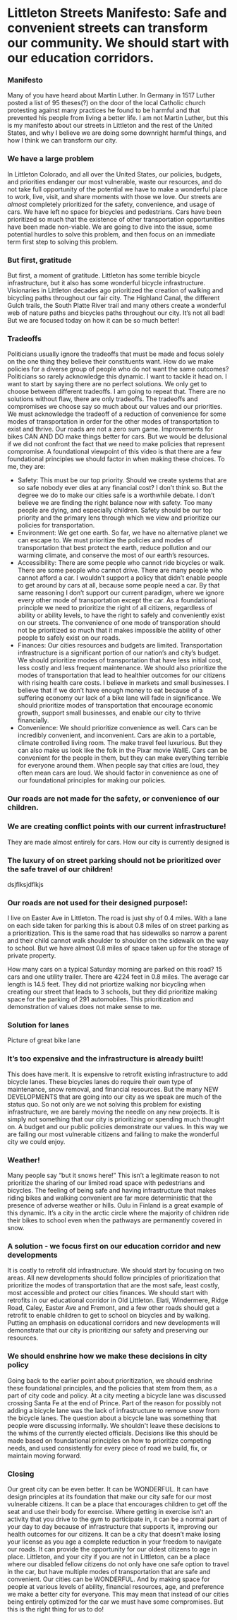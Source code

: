 # Littleton Streets Manifesto: Safe and convenient streets can transform our community. We should start with our education corridors. 

### Manifesto

Many of you have heard about Martin Luther. In Germany in 1517 Luther posted a list of 95 theses(?) on the door of the local Catholic church protesting against many practices he found to be harmful and that prevented his people from living a better life. I am not Martin Luther, but this is my manifesto about our streets in Littleton and the rest of the United States, and why I believe we are doing some downright harmful things, and how I think we can transform our city. 

### We have a large problem

In Littleton Colorado, and all over the United States, our policies, budgets, and priorities endanger our most vulnerable, waste our resources, and do not take full opportunity of the potential we have to make a wonderful place to work, live, visit, and share moments with those we love. Our streets are _almost_ completely prioritized for the safety, convenience, and usage of cars. We have left no space for bicycles and pedestrians. Cars have been prioritized so much that the existence of other transportation opportunities have been made non-viable. We are going to dive into the issue, some potential hurdles to solve this problem, and then focus on an immediate term first step to solving this problem. 

### But first, gratitude

But first, a moment of gratitude. Littleton has some terrible bicycle infrastructure, but it also has some wonderful bicycle infrastructure. Visionaries in Littleton decades ago prioritized the creation of walking and bicycling paths throughout our fair city. The Highland Canal, the different Gulch trails, the South Platte River trail and many others create a wonderful web of nature paths and bicycles paths throughout our city. It’s not all bad! But we are focused today on how it can be so much better! 

### Tradeoffs

Politicians usually ignore the tradeoffs that must be made and focus solely on the one thing they believe their constituents want. How do we make policies for a diverse group of people who do not want the same outcomes? Politicians so rarely acknowledge this dynamic. I want to tackle it head on. I want to start by saying there are no perfect solutions. We only get to choose between different tradeoffs. I am going to repeat that. There are no solutions without flaw, there are only tradeoffs. The tradeoffs and compromises we choose say so much about our values and our priorities. We must acknowledge the tradeoff of a reduction of convenience for some modes of transportation in order for the other modes of transportation to exist and thrive. Our roads are not a zero sum game. Improvements for bikes CAN AND DO make things better for cars. But we would be delusional if we did not confront the fact that we need to make policies that represent compromise. A foundational viewpoint of this video is that there are a few foundational principles we should factor in when making these choices. To me, they are: 

  - Safety: This must be our top priority. Should we create systems that are so safe nobody ever dies at any financial cost? I don’t think so. But the degree we do to make our cities safe is a worthwhile debate. I don’t believe we are finding the right balance now with safety. Too many people are dying, and especially children. Safety should be our top priority and the primary lens through which we view and prioritize our policies for transportation.
  - Environment: We get one earth. So far, we have no alternative planet we can escape to. We must prioritize the policies and modes of transportation that best protect the earth, reduce pollution and our warming climate, and conserve the most of our earth’s resources.
  - Accessibility: There are some people who cannot ride bicycles or walk. There are some people who cannot drive. There are many people who cannot afford a car. I wouldn’t support a policy that didn’t enable people to get around by cars at all, because some people need a car. By that same reasoning I don’t support our current paradigm, where we ignore every other mode of transportation except the car. As a foundational principle we need to prioritize the right of all citizens, regardless of ability or ability levels, to have the right to safely and conveniently exist on our streets. The convenience of one mode of transporation should not be prioritized so much that it makes impossible the ability of other people to safely exist on our roads.
  - Finances: Our cities resources and budgets are limited. Transportation infrastructure is a significant portion of our nation’s and city’s budget. We should prioritize modes of transportation that have less initial cost, less costly and less frequent maintenance. We should also prioritize the modes of transportation that lead to healthier outcomes for our citizens with rising health care costs. I believe in markets and small businesses. I believe that if we don’t have enough money to eat because of a suffering economy our lack of a bike lane will fade in significance. We should prioritize modes of transportation that encourage economic growth, support small businesses, and enable our city to thrive financially. 
  - Convenience: We should prioritize convenience as well. Cars can be incredibly convenient, and inconvenient. Cars are akin to a portable, climate controlled living room. The make travel feel luxurious. But they can also make us look like the folk in the Pixar movie WallE. Cars can be convenient for the people in them, but they can make everything terrible for everyone around them. When people say that cities are loud, they often mean cars are loud. We should factor in convenience as one of our foundational principles for making our policies. 

### Our roads are not made for the safety, or convenience of our children.
### We are creating conflict points with our current infrastructure!

They are made almost entirely for cars. How our city is currently designed is 

### The luxury of on street parking should not be prioritized over the safe travel of our children!

dsjflksjdflkjs

### Our roads are not used for their designed purpose!:

I live on Easter Ave in Littleton. The road is just shy of 0.4 miles. With a lane on each side taken for parking this is about 0.8 miles of on street parking as a prioritization. This is the same road that has sidewalks so narrow a parent and their child cannot walk shoulder to shoulder on the sidewalk on the way to school. But we have almost 0.8 miles of space taken up for the storage of private property. 

How many cars on a typical Saturday morning are parked on this road? 15 cars and one utility trailer. There are 4224 feet in 0.8 miles. The average car length is 14.5 feet. They did not priortize walking nor bicycling when creating our street that leads to 3 schools, but they did prioritize making space for the parking of 291 automobiles. This prioritization and demonstration of values does not make sense to me. 

### Solution for lanes 

Picture of great bike lane

### It’s too expensive and the infrastructure is already built!

This does have merit. It is expensive to retrofit existing infrastructure to add bicycle lanes. These bicycles lanes do require their own type of maintenance, snow removal, and financial resources. But the many NEW DEVELOPMENTS that are going into our city as we speak are much of the status quo. So not only are we not solving this problem for existing infrastructure, we are barely moving the needle on any new projects. It is simply not something that our city is prioritizing or spending much thought on. A budget and our public policies demonstrate our values. In this way we are failing our most vulnerable citizens and failing to make the wonderful city we could enjoy. 

### Weather!

Many people say “but it snows here!” This isn’t a legitimate reason to not prioritize the sharing of our limited road space with pedestrians and  bicycles. The feeling of being safe and having infrastructure that makes riding bikes and walking convenient are far more deterministic that the presence of adverse weather or hills. Oulu in Finland is a great example of this dynamic. It’s a city in the arctic circle where the majority of children ride their bikes to school even when the pathways are permanently covered in snow. 

### A solution - we focus first on our education corridor and new developments

It is costly to retrofit old infrastructure. We should start by focusing on two areas. All new developments should follow principles of prioritization that prioritize the modes of transportation that are the most safe, least costly, most accessible and protect our cities finances. We should start with retrofits in our educational corridor in Old Littleton. Elati, Windermere, Ridge Road, Caley, Easter Ave and Fremont, and a few other roads should get a retrofit to enable children to get to school on bicycles and by walking. Putting an emphasis on educational corridors and new developments will demonstrate that our city is prioritizing our safety and preserving our resources. 

### We should enshrine how we make these decisions in city policy

Going back to the earlier point about prioritization, we should enshrine these foundational principles, and the policies that stem from them, as a part of city code and policy. At a city meeting a bicycle lane was discussed crossing Santa Fe at the end of Prince. Part of the reason for possibly not adding a bicycle lane was the lack of infrastructure to remove snow from the bicycle lanes. The question about a bicycle lane was something that people were discussing informally. We shouldn't leave these decisions to the whims of the currently elected officials. Decisions like this should be made based on foundational principles on how to prioritize competing needs, and used consistently for every piece of road we build, fix, or maintain moving forward.

### Closing

Our great city can be even better. It can be WONDERFUL. It can have design principles at its foundation that make our city safe for our most vulnerable citizens. It can be a place that encourages children to get off the seat and use their body for exercise. Where getting in exercise isn’t an activity that you drive to the gym to participate in, it can be a normal part of your day to day because of infrastructure that supports it, improving our health outcomes for our citizens. It can be a city that doesn’t make losing your license as you age a complete reduction in your freedom to navigate our roads. It can provide the opportunity for our oldest citizens to age in place. Littleton, and your city if you are not in Littleton, can be a place where our disabled fellow citizens do not only have one safe option to travel in the car, but have multiple modes of transportation that are safe and convenient. Our cities can be WONDERFUL. And by making space for people at various levels of ability, financial resources, age, and preference we make a better city for everyone. This may mean that instead of our cities being entirely optimized for the car we must have some compromises. But this is the right thing for us to do! 
